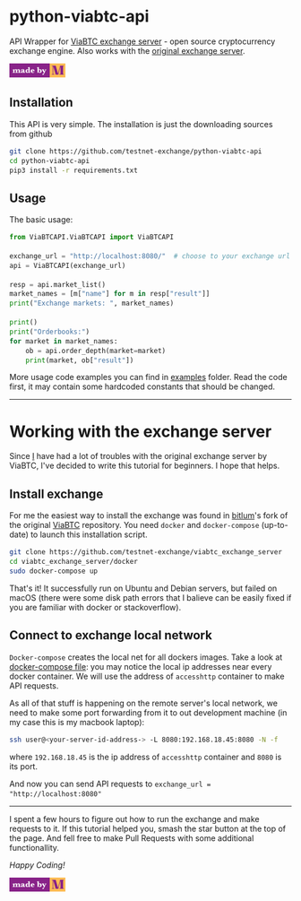 # python-viabtc-api
API Wrapper for [ViaBTC exchange server](https://github.com/testnet-exchange/viabtc_exchange_server) - open source cryptocurrency exchange engine. Also works with the [original exchange server](http://github.com/viabtc/viabtc_exchange_server).

[<img src="https://raw.githubusercontent.com/morejust/foundation/master/madebymorejust.png" width="100">](https://morejust.foundation/?from=pravda.contracts)

## Installation

This API is very simple. The installation is just the downloading sources from github

``` bash
git clone https://github.com/testnet-exchange/python-viabtc-api
cd python-viabtc-api
pip3 install -r requirements.txt
```

## Usage

The basic usage:

``` python
from ViaBTCAPI.ViaBTCAPI import ViaBTCAPI

exchange_url = "http://localhost:8080/"  # choose to your exchange url
api = ViaBTCAPI(exchange_url)

resp = api.market_list()
market_names = [m["name"] for m in resp["result"]]
print("Exchange markets: ", market_names)

print()
print("Orderbooks:")
for market in market_names:
    ob = api.order_depth(market=market)
    print(market, ob["result"])
```

More usage code examples you can find in [examples](https://github.com/testnet-exchange/python-viabtc-api/blob/master/examples) folder. Read the code first, it may contain some hardcoded constants that should be changed.

---

# Working with the exchange server

Since [I](https://github.com/ohld) have had a lot of troubles with the original exchange server by ViaBTC, I've decided to write this tutorial for beginners. I hope that helps.

## Install exchange

For me the easiest way to install the exchange was found in [bitlum](https://github.com/bitlum)'s fork of the original [ViaBTC](https://github.com/viabtc/viabtc_exchange_server) repository. You need `docker` and `docker-compose` (up-to-date) to launch this installation script. 

``` bash
git clone https://github.com/testnet-exchange/viabtc_exchange_server
cd viabtc_exchange_server/docker
sudo docker-compose up
```

That's it! It successfully run on Ubuntu and Debian servers, but failed on macOS (there were some disk path errors that I balieve can be easily fixed if you are familiar with docker or stackoverflow).

## Connect to exchange local network

`Docker-compose` creates the local net for all dockers images. Take a look at [docker-compose file](https://github.com/bitlum/viabtc_exchange_server/blob/master/docker/docker-compose.yml): you may notice the local ip addresses near every docker container. We will use the address of `accesshttp` container to make API requests. 

As all of that stuff is happening on the remote server's local network, we need to make some port forwarding from it to out development machine (in my case this is my macbook laptop):

``` bash
ssh user@<your-server-id-address-> -L 8080:192.168.18.45:8080 -N -f
```

where `192.168.18.45` is the ip address of `accesshttp` container and `8080` is its port. 

And now you can send API requests to `exchange_url = "http://localhost:8080"`

----

I spent a few hours to figure out how to run the exchange and make requests to it. If this tutorial helped you, smash the star button at the top of the page. And fell free to make Pull Requests with some additional functionallity. 

*Happy Coding!*

[<img src="https://raw.githubusercontent.com/morejust/foundation/master/madebymorejust.png" width="100">](https://morejust.foundation/?from=pravda.contracts)
